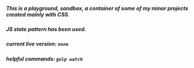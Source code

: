 ##### This is a playground, sandbox, a container of some of my minor projects created mainly with CSS.
##### JS state pattern has been used.
##### current live version: `none` 
##### helpful commands: `gulp watch` 